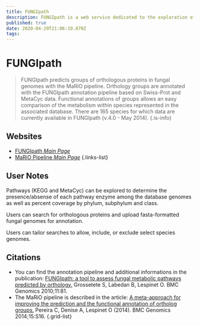 ```yaml
---
title: FUNGIpath
description: FUNGIpath is a web service dedicated to the exploration of fungal metabolism.
published: true
date: 2020-04-29T21:06:19.870Z
tags: 
---
```


# FUNGIpath

> FUNGIpath predicts groups of orthologous proteins in fungal genomes with the MaRiO pipeline. Orthology groups are annotated with the FUNGIpath annotation pipeline based on Swiss-Prot and MetaCyc data. Functional annotations of groups allows an easy comparison of the metabolism within species represented in the associated database.
&NewLine;
There are 165 species for which data are currently available in FUNGIpath (v.4.0 - May 2014).
{.is-info}

## Websites

- [FUNGIpath *Main Page*](http://fungipath.i2bc.paris-saclay.fr/)
- [MaRiO Pipeline *Main Page*](http://bim.i2bc.paris-saclay.fr/mario/)
{.links-list}

## User Notes

 Pathways (KEGG and MetaCyc) can be explored to determine the presence/absense of each pathway enzyme among the database genomes as well as percent coverage by phylum, subphylum and class.  

Users can search for orthologous proteins and upload fasta-formatted fungal genomes for annotation.

Users can tailor searches to allow, include, or exclude select species genomes. 

## Citations

- You can find the annotation pipeline and additional informations in the publication: [FUNGIpath: a tool to assess fungal metabolic pathways predicted by orthology.](https://www.ncbi.nlm.nih.gov/pmc/articles/PMC2829015/) Grossetete S, Labedan B, Lespinet O. BMC Genomics 2010;11:81.
-  The MaRiO pipeline is described in the article: [A meta-approach for improving the prediction and the functional annotation of ortholog groups.](https://www.ncbi.nlm.nih.gov/pubmed/25573073) Pereira C, Denise A, Lespinet O (2014). BMC Genomics 2014;15:S16.
{.grid-list}
